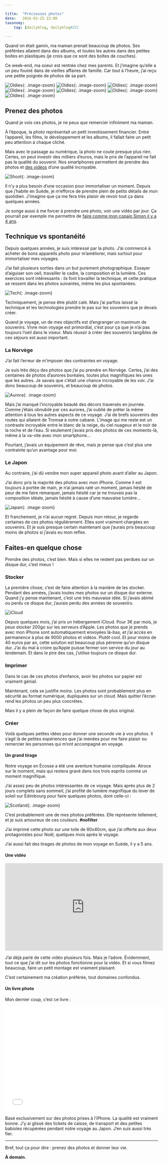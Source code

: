 ```yaml
---

title:  "Précieuses photos"
date:   2016-03-25 22:00
taxonomy:
    tag: [dailyblog, dailyblog#25]
    
---
```


Quand on était gamin, ma maman prenait beaucoup de photos. Ses préférées allaient dans des albums, et toutes les autres dans des petites boites en plastiques (je crois que ce sont des boîtes de couches).

Ce week-end, ma soeur est rentrée chez mes parents. Et j’imagine qu’elle a un peu fouiné dans de vieilles affaires de famille. Car tout à l’heure, j’ai reçu une petite poignée de photos de sa part.

![Oldies](/assets/images/oldies-1.jpg){: .image-zoom}
![Oldies](/assets/images/oldies-2.jpg){: .image-zoom}
![Oldies](/assets/images/oldies-3.jpg){: .image-zoom}
![Oldies](/assets/images/oldies-4.jpg){: .image-zoom}
![Oldies](/assets/images/oldies-5.jpg){: .image-zoom}
![Oldies](/assets/images/oldies-6.jpg){: .image-zoom}
![Oldies](/assets/images/oldies-7.jpg){: .image-zoom}

## Prenez des photos

Quand je vois ces photos, je ne peux que remercier infiniment ma maman. 

À l’époque, la photo représentait un petit investissement financier. Entre l’appareil, les films, le développement et les albums, il fallait faire un petit peu attention à chaque cliché.

Mais avec le passage au numérique, la photo ne coute presque plus rien. Certes, on peut investir des milliers d’euros, mais le prix de l’appareil ne fait pas la qualité du souvenir. Nos smartphones permettent de prendre des photos et [des vidéos](http://axelrock.fr/fr/blog/2015-01-22-micrometrages) d’une qualité incroyable.

![Shoot](/assets/images/shoot.jpg){: .image-zoom}

Il n’y a plus besoin d’une occasion pour immortaliser un moment. Depuis que j’habite en Suède, je m’efforce de prendre plein de petits détails de mon quotidien. J’imagine que ça me fera très plaisir de revoir tout ça dans quelques années.

Je songe aussi à me forcer à prendre une photo, voir une vidéo par jour. Ça pourrait par exemple me permettre de [faire comme mon copain Simon il y a 4 ans](https://vimeo.com/39660869?target=_blank). 

## Technique vs spontanéité

Depuis quelques années, je suis intéressé par la photo. J’ai commencé à acheter de bons appareils photo pour m’améliorer, mais surtout pour immortaliser mes voyages.

J’ai fait plusieurs sorties dans un but purement photographique. Essayer d’aiguiser son oeil, travailler le cadre, la composition et la lumière. Ces exercices sont intéressants : ils font travailler la technique, et cette pratique se ressent dans les photos suivantes, même les plus spontanées.

![Tech](/assets/images/tech@2x.jpg){: .image-zoom}

Techniquement, je pense être plutôt calé. Mais j’ai parfois laissé la technique et les technologies prendre le pas sur les souvenirs que je devais créer.

Quand je voyage, un de mes objectifs est d’engranger un maximum de souvenirs. Vivre mon voyage est primordial, c’est pour ça que je n’ai pas toujours l’oeil dans le viseur. Mais réussir à créer des souvenirs tangibles de ces séjours est aussi important.

### La Norvège

J’ai fait l’erreur de m’imposer des contraintes en voyage. 

Je suis très déçu des photos que j’ai pu prendre en Norvège. Certes, j’ai des centaines de photos d’aurores boréales, toutes plus magnifiques les unes que les autres. Je savais que c’était une chance incroyable de les voir. J’ai donc beaucoup de souvenirs, et beaucoup de photos.

![Aurora](/assets/images/aurora@2x.jpg){: .image-zoom}

Mais j’ai manqué l’incroyable beauté des décors traversés en journée. Comme j’étais obnubilé par ces aurores, j’ai oublié de prêter la même attention à tous les autres aspects de ce voyage. J’ai de brefs souvenirs des routes qui allaient de Tromsø à notre cabane. L’image qui me reste est un contraste incroyable entre le blanc de la neige, du ciel nuageux et le noir de la roche et de l’eau. Si seulement j’avais pris des photos de ces moments-là, même à la va-vite avec mon smartphone…

Pourtant, j’avais un équipement de rêve, mais je pense que c’est plus une contrainte qu’un avantage pour moi.

### Le Japon

Au contraire, j’ai dû vendre mon super appareil photo avant d’aller au Japon.

J’ai donc pris la majorité des photos avec mon iPhone. Comme il est toujours à portée de main, je n’ai jamais raté un moment, jamais hésité de peur de me faire remarquer, jamais hésité car je ne trouvais pas la composition idéale, jamais hésité à cause d’une mauvaise lumière…

![Japan](/assets/images/japan@2x.jpg){: .image-zoom}

Et franchement, je n’ai aucun regret. Depuis mon retour, je regarde certaines de ces photos régulièrement. Elles sont vraiment chargées en souvenirs. Et je suis presque certain maintenant que j’aurais pris beaucoup moins de photos si j’avais eu mon reflex.

## Faites-en quelque chose

Prendre des photos, c’est bien. Mais si elles ne restent pas perdues sur un disque dur, c’est mieux !

### Stocker

La première chose, c’est de faire attention à la manière de les stocker. Pendant des années, j’avais toutes mes photos sur un disque dur externe. Quand j’y pense maintenant, c’est une très mauvaise idée. Si j’avais abimé ou perdu ce disque dur, j’aurais perdu des années de souvenirs.

![iCloud](/assets/images/icloud@2x.jpg)

Depuis quelques mois, j’ai pris un hébergement iCloud. Pour 3€ par mois, je peux stocker 200go sur les serveurs d’Apple. Les photos que je prends avec mon iPhone sont automatiquement envoyées là-bas, et j’ai accès en permanence à plus de 9000 photos et vidéos. Plutôt cool. Et pour moins de 40 euros par an, cette solution est beaucoup plus pérenne qu’un disque dur. J’ai du mal à croire qu’Apple puisse fermer son service du jour au lendemain. Et dans le pire des cas, j’utilise toujours ce disque dur.

### Imprimer

Dans le cas de ces photos d’enfance, avoir les photos sur papier est vraiment génial.

Maintenant, cela se justifie moins. Les photos sont probablement plus en sécurité au format numérique, dupliquées sur un cloud. Mais quitter l’écran rend les photos un peu plus concrètes.

Mais il y a plein de façon de faire quelque chose de plus original.

### Créer

Voilà quelques petites idées pour donner une seconde vie à vos photos. Il s’agit là de petites expériences que j’ai menées pour me faire plaisir ou remercier les personnes qui m’ont accompagné en voyage.

#### Un grand tirage

Notre voyage en Écosse a été une aventure humaine compliquée. Atroce sur le moment, mais qui restera gravé dans nos trois esprits comme un moment magnifique. 

J’ai assez peu de photos intéressantes de ce voyage. Mais après plus de 2 jours complets sans sommeil, j’ai profité de lumière magnifique du lever de soleil sur Édimbourg pour faire quelques photos, dont celle-ci :

![Scotland](/assets/images/scotland@2x.jpg){: .image-zoom}

C’est probablement une de mes photos préférées. Elle représente tellement, et je suis amoureux de ces couleurs. **#nofilter**

J’ai imprimé cette photo sur une toile de 60x40cm, que j’ai offerte aux deux protagonistes pour Noël, quelques mois après le voyage.

J’ai aussi fait des tirages de photos de mon voyage en Suède, il y a 5 ans.

#### Une vidéo

<iframe src="https://player.vimeo.com/video/141591927" width="520" height="288" frameborder="0" webkitallowfullscreen="" mozallowfullscreen="" allowfullscreen=""></iframe>

<span></span>

J’ai déjà parlé de cette vidéo plusieurs fois. Mais je l’adore. Évidemment, tout ce que j’ai dit sur les photos fonctionne pour la vidéo. Et si vous filmez beaucoup, faire un petit montage est vraiment plaisant. 

C’est certainement ma création préférée, tout domaines confondus.

#### Un livre photo

Mon dernier coup, c’est ce livre :

<iframe src="//giphy.com/embed/xThuWrsGSG5GBADSEg" width="520" height="346" frameBorder="0" class="giphy-embed center" allowFullScreen></iframe>

<span></span>

Basé exclusivement sur des photos prises à l’iPhone. La qualité est vraiment bonne. J’y ai glissé des tickets de caisse, de transport et des petites babioles récupérées pendant notre voyage au Japon. J’en suis aussi très fier.

___

Bref, tout ça pour dire : prenez des photos et donner leur vie.

**À demain.**